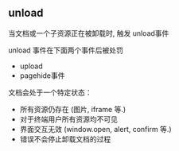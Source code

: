 
## unload
当文档或一个子资源正在被卸载时, 触发 unload事件

unload 事件在下面两个事件后被处罚
* upload 
* pagehide事件

文档会处于一个特定状态：
* 所有资源仍存在 (图片, iframe 等.)
* 对于终端用户所有资源均不可见
* 界面交互无效 (window.open, alert, confirm 等.)
* 错误不会停止卸载文档的过程
```js

```